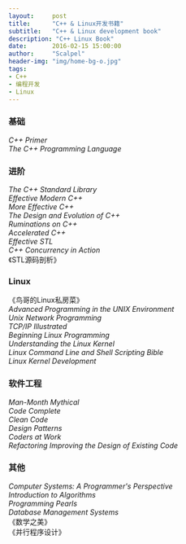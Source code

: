 ```yaml
---
layout:     post
title:      "C++ & Linux开发书籍"
subtitle:   "C++ & Linux development book"
description: "C++ Linux Book"
date:       2016-02-15 15:00:00
author:     "Scalpel"
header-img: "img/home-bg-o.jpg"
tags:
- C++
- 编程开发
- Linux
---
```

### 基础
*C++ Primer*  
*The C++ Programming Language*  

### 进阶
*The C++ Standard Library*  
*Effective Modern C++*  
*More Effective C++*  
*The Design and Evolution of C++*  
*Ruminations on C++*  
*Accelerated C++*  
*Effective STL*  
*C++ Concurrency in Action*  
《STL源码剖析》  

### Linux
《鸟哥的Linux私房菜》  
*Advanced Programming in the UNIX Environment*  
*Unix Network Programming*  
*TCP/IP Illustrated*  
*Beginning Linux Programming*  
*Understanding the Linux Kernel*  
*Linux Command Line and Shell Scripting Bible*  
*Linux Kernel Development*  

### 软件工程
*Man-Month Mythical*  
*Code Complete*  
*Clean Code*  
*Design Patterns*  
*Coders at Work*  
*Refactoring Improving the Design of Existing Code*  

### 其他
*Computer Systems: A Programmer's Perspective*  
*Introduction to Algorithms*  
*Programming Pearls*  
*Database Management Systems*  
《数学之美》  
《并行程序设计》  
